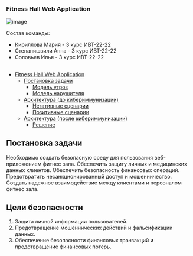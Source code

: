 ### <a name="Start"> Fitness Hall Web Application</a>

![image](https://github.com/user-attachments/assets/cfc2cc08-817e-46a0-970b-6d9f7b6fe0ad)



Состав команды:
- Кириллова Мария - 3 курс ИВТ-22-22
- Степанишвили Анна - 3 курс ИВТ-22-22
- Соловьев Илья - 3 курс ИВТ-22-22

##
- [Fitness Hall Web Application](#Start)
   - [Постановка задачи](#Task)
      - [Модель угроз](#Threats)
      - [Модель нарушителя](#Intruder)
   - [Архитектура (до кибериммунизации)](#Architecture1)
      - [Негативные сценарии](#NegativeScenarios)
      - [Позитивные сценарии](#PositiveScenarios)
   - [Архитектура (после кибериммунизации)](#Architecture2)
      - [Решение](#Decision)
##

## <a name="Task"> Постановка задачи</a>
Необходимо создать безопасную среду для пользования веб-приложением фитнес зала.
Обеспечить защиту личных и медицинских данных клиентов.
Обеспечить безопасность финансовых операций.
Предотвратить несанкционированный доступ и мошенничество.
Создать надежное взаимодействие между клиентами и персоналом фитнес зала.

## <a name="Purposes">Цели безопасности</a>
1. Защита личной информации пользователей.
2. Предотвращение мошеннических действий и фальсификации данных. 
3. Обеспечение безопасности финансовых транзакций и предотвращение финансовых потерь.

